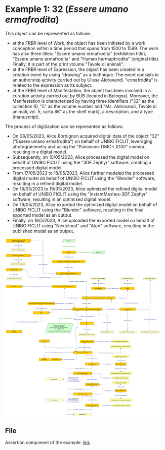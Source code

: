 # Example 1: 32 (*Essere umano ermafrodita*)

This object can be represented as follows:
* at the FRBR level of Work, the object has been initiated by a work conception within a time period that spans from 1500 to 1599. The work has also three titles: "Essere umano ermafrodita" (exhibition title), "Essere umano ermafrodita" and "Human hermaphrodite" (original title). Finally, it is part of the print volume "Tavole di animali".
* at the FRBR level of Expression, the object has been created in a creation event by using "drawing" as a technique. The event consists in an authorship activity carried out by Ulisse Aldrovandi. "ermafrodita" is related to the expression as its subject.
* at the FRBR level of Manifestation, the object has been involved in a curation activity carried out by BUB (located in Bologna). Moreover, the Manifestation is characterized by having three identifiers ("32" as the collection ID, "5" as the volume number and "Ms. Aldrovandi, Tavole di animali, vol. 5, carta 86" as the shelf mark), a description, and a type (manuscript).

The process of digitization can be represented as follows:
* On 08/05/2023, Alice Bordignon acquired digital data of the object "32" ("Essere umano ermafrodita") on behalf of UNIBO FICLIT, leveraging photogrammetry and using the "Panasonic DMC-LX100" camera, resulting in a digital model.
* Subsequently, on 10/05/2023, Alice processed the digital model on behalf of UNIBO FICLIT using the "3DF Zephyr" software, creating a processed digital model.
* From 17/05/2023 to 18/05/2023, Alice further modeled the processed digital model ob behalf of UNIBO FICLIT using the "Blender" software, resulting in a refined digital model.
* On 18/05/2023 to 19/05/2023, Alice optimized the refined digital model on behalf of UNIBO FICLIT using the "InstantMeshes-3DF Zephyr" software, resulting in an optimized digital model.
* On 19/05/2023, Alice exported the optimized digital model on behalf of UNIBO FICLIT using the "Blender" software, resulting in the final exported model as an output.
* Finally, on 19/5/2023, Alice uploaded the exported model on behalf of UNIBO FICLIT using "Nextcloud" and "Aton" software, resulting in the published model as an output.


![Simplified diagram of the scenario described.](./diagrams/example-01.png)

## File
Assertion component of the example: [link](Abox.ttl)